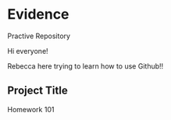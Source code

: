 # Evidence
Practive Repository 

Hi everyone! 

Rebecca here trying to learn how to use Github!!

## Project Title
Homework 101 

